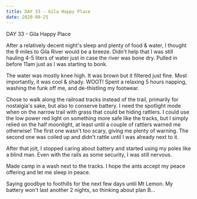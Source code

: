```yaml
---
title: DAY 33 - Gila Happy Place
date: 2020-09-25
---
```

DAY 33 - Gila Happy Place

After a relatively decent night's sleep and plenty of food & water, I thought the 9 miles to Gila River would be a breeze. Didn't help that I was still hauling 4-5 liters of water just in case the river was bone dry. Pulled in before 11am just as I was starting to bonk.

The water was mostly knee high. It was brown but it filtered just fine. Most importantly, it was cool & shady. WOOT! Spent a relaxing 5 hours napping, washing the funk off me, and de-thistling my footwear.

Chose to walk along the railroad tracks instead of the trail, primarily for nostalgia's sake, but also to conserve battery. I need the spotlight mode when on the narrow trail with grass that could be hiding rattlers. I could use the low power red light on something more safe like the tracks, but I simply relied on the half moonlight, at least until a couple of rattlers warned me otherwise! The first one wasn't too scary, giving me plenty of warning.  The second one was coiled up and didn't rattle until I was already next to it.

After that jolt, I stopped caring about battery and started using my poles like a blind man. Even with the rails as some security, I was still nervous.

Made camp in a wash next to the tracks. I hope the ants accept my peace offering and let me sleep in peace.

Saying goodbye to foothills for the next few days until Mt Lemon. My battery won't last another 2 nights, so thinking about plan B...
